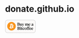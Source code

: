 # donate.github.io

<a href="https://html-preview.github.io/?url=https://github.com/SKOHscripts/donate.github.io/blob/main/donate%2Fredirect.html" target="_blank">
  <img src="https://github.com/SKOHscripts/donate.github.io/blob/main/donate/buymeacoffee.png?raw=true" width="100">
</a>

